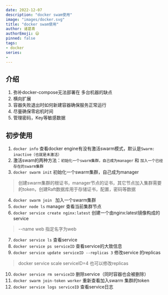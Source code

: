 ```yaml
---
date: 2022-12-07
description: "docker swam使用"
image: "images/docker.svg"
title: "docker swam使用"
author: 诸葛青
authorEmoji: 😃
pinned: false
tags:
- docker
series:
- 
---
```


## 介绍
1. 弥补docker-compose无法部署在 多台机器的缺点
2. 横向扩展
3. 容器失败退出时如何新建容器确保服务正常运行
4. 尽量确保零宕机时间
5. 管理密码，Key等敏感数据

## 初步使用
1. `docker info` 查看docker engine有没有激活swarm模式，默认是`Swarm: inactive（也就是未激活）`
2. 激活swam的两种方法：`初始化一个swarm集群，自己成为manager` 和 `加入一个已经存在的swarm集群`
3. `docker swarm init` 初始化一个swarm集群，自己成为manager
> 创建swarm集群的根证书，manager节点的证书，其它节点加入集群需要的token，创建Raft数据库用于存储证书，配置，密码等数据
4. `docker swarm join ` 加入一个swarm集群
5. `docker node ls` manager 查看当前集群节点
6. `docker service create nginx:latest` 创建一个由nginx:latest镜像构成的 service
> --name web 指定名字为web
7. `docker service ls` 查看service
8. `docker service ps serviceID` 查看service的大致信息
9. `docker service update serviceID --replicas 3` 修改service 的replicas
> docker service scale serviceID=4 也可以修改replicas
10. `docker service rm serviceID` 删除service（同时容器也会被删除）
11. `docker swarm join-token worker` 重新查看加入swarm 集群的token
12. `docker service logs serviceID` 查看service日志 